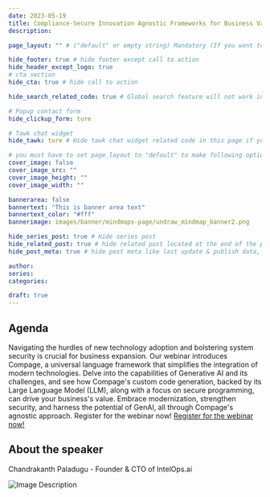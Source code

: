 ```yaml
---
date: 2023-05-19
title: Compliance-Secure Innovation Agnostic Frameworks for Business Value 
description: 

page_layout: "" # ("default" or empty string) Mandatory (If you want to use blog single page layout)

hide_footer: true # hide footer except call to action
hide_header_except_logo: true
# cta section
hide_cta: true # hide call to action

hide_search_related_code: true # Global search feature will not work in only this page if you enable this option

# Popup contact form
hide_clickup_form: ture

# Tawk chat widget
hide_tawk: ture # Hide tawk chat widget related code in this page if you enable this option

# you must have to set page_layout to "default" to make following options work
cover_image: false
cover_image_src: ""
cover_image_height: ""
cover_image_width: ""

bannerarea: false
bannertext: "This is banner area text"
bannertext_color: "#fff"
bannerimage: images/banner/mindmaps-page/undraw_mindmap_banner2.png

hide_series_post: true # Hide series post
hide_related_post: true # hide related post located at the end of the page
hide_post_meta: true # hide post meta like last update & publish data, estimated reading time etc.

author:
series:
categories:

draft: true
---
```


## Agenda 

Navigating the hurdles of new technology adoption and bolstering system security is crucial for business expansion. Our webinar introduces Compage, a universal language framework that simplifies the integration of modern technologies. Delve into the capabilities of Generative AI and its challenges, and see how Compage's custom code generation, backed by its Large Language Model (LLM), along with a focus on secure programming, can drive your business's value. Embrace modernization, strengthen security, and harness the potential of GenAI, all through Compage's agnostic approach. Register for the webinar now! [Register for the webinar now!](https://intelops-ai.webex.com/weblink/register/r7d3d76ebab9fde54f47bf76647658835)

## About the speaker 

Chandrakanth Paladugu - Founder & CTO of IntelOps.ai 

<img src="events/01-24-2024/chandrakanth-paladugu.jpg" alt="Image Description">

